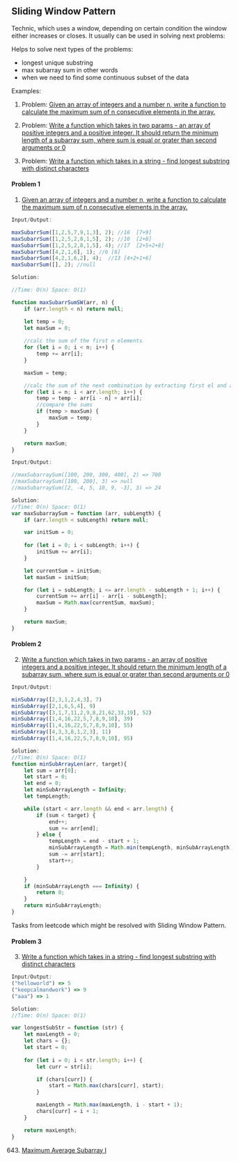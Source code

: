 ## Sliding Window Pattern

Technic, which uses a window, depending on certain condition the window either increases or closes. It usually can be used in solving next problems:

Helps to solve next types of the problems:
* longest unique substring
* max subarray sum
in other words 
* when we need to find some continuous subset of the data

Examples:

1. Problem: [Given an array of integers and a number n, write a function to calculate the maximum sum of n consecutive elements in the array.](#problem-1)

2. Problem: [Write a function which takes in two params - an array of positive integers and a positive integer. It should return the minimum length of a subarray sum, where sum is equal or grater than second arguments or 0](#problem-2)

3. Problem: [Write a function which takes in a string - find longest substring with distinct characters](#problem-3)

#### Problem 1

1. [Given an array of integers and a number n, write a function to calculate the maximum sum of n consecutive elements in the array.](./slidingWindow_maxSubarrSum.js)

```javascript
Input/Output:

maxSubarrSum([1,2,5,7,9,1,3], 2); //16  [7+9]
maxSubarrSum([1,2,5,2,8,1,5], 2); //10  [2+8]
maxSubarrSum([1,2,5,2,8,1,5], 4); //17  [2+5+2+8]
maxSubarrSum([4,2,1,6], 1); //6 [6]
maxSubarrSum([4,2,1,6,2], 4);  //13 [4+2+1+6]
maxSubarrSum([], 2); //null
```

```javascript
Solution:

//Time: O(n) Space: O(1)

function maxSubarrSumSW(arr, n) {
    if (arr.length < n) return null;

    let temp = 0;
    let maxSum = 0;
    
    //calc the sum of the first n elements
    for (let i = 0; i < n; i++) {
        temp += arr[i];
    }

    maxSum = temp;

    //calc the sum of the next combination by extracting first el and adding next el
    for (let i = n; i < arr.length; i++) {
        temp = temp - arr[i - n] + arr[i];
        //compare the sums
        if (temp > maxSum) {
            maxSum = temp;
        }
    }

    return maxSum;
}
```

```javascript
Input/Output:

//maxSubarraySum([100, 200, 300, 400], 2) => 700
//maxSubarraySum([100, 200], 3) => null
//maxSubarraySum([2, -4, 5, 10, 9, -3], 3) => 24
```

```javascript
Solution:
//Time: O(n) Space: O(1)
var maxSubarraySum = function (arr, subLength) {
    if (arr.length < subLength) return null;

    var initSum = 0;
    
    for (let i = 0; i < subLength; i++) {
        initSum += arr[i];
    }

    let currentSum = initSum;
    let maxSum = initSum;

    for (let i = subLength; i <= arr.length - subLength + 1; i++) {
        currentSum += arr[i] - arr[i - subLength];
        maxSum = Math.max(currentSum, maxSum);
    }

    return maxSum;
}
```

#### Problem 2
2. [Write a function which takes in two params - an array of positive integers and a positive integer. It should return the minimum length of a subarray sum, where sum is equal or grater than second arguments or 0](./)

```javascript
Input/Output:

minSubArray([2,3,1,2,4,3], 7)
minSubArray([2,1,6,5,4], 9)
minSubArray([3,1,7,11,2,9,8,21,62,33,19], 52)
minSubArray([1,4,16,22,5,7,8,9,10], 39)
minSubArray([1,4,16,22,5,7,8,9,10], 55)
minSubArray([4,3,3,8,1,2,3], 11)
minSubArray([1,4,16,22,5,7,8,9,10], 95)
```

```javascript
Solution:
//Time: O(n) Space: O(1)
function minSubArrayLen(arr, target){
    let sum = arr[0];
    let start = 0;
    let end = 0;
    let minSubArrayLength = Infinity;
    let tempLength;

    while (start < arr.length && end < arr.length) {
        if (sum < target) {
            end++;
            sum += arr[end];
        } else {
            tempLength = end - start + 1;
            minSubArrayLength = Math.min(tempLength, minSubArrayLength);
            sum -= arr[start];
            start++;
        }

    }
    if (minSubArrayLength === Infinity) {
        return 0;
    }
    return minSubArrayLength;
}
```


Tasks from leetcode which might be resolved with Sliding Window Pattern.


#### Problem 3
3. [Write a function which takes in a string - find longest substring with distinct characters](./slidingWindow_logestSubstr.js)

```javascript
Input/Output:
("helloworld") => 5
("keepcalmandwork") => 9
("aaa") => 1
```

```javascript
Solution:
//Time: O(n) Space: O(1)

var longestSubStr = function (str) {
    let maxLength = 0;
    let chars = {};
    let start = 0;
   
    for (let i = 0; i < str.length; i++) {
        let curr = str[i];

        if (chars[curr]) {
            start = Math.max(chars[curr], start);
        }

        maxLength = Math.max(maxLength, i - start + 1);
        chars[curr] = i + 1;
    }

    return maxLength;
}
```



643. [Maximum Average Subarray I](https://leetcode.com/problems/maximum-average-subarray-i/)